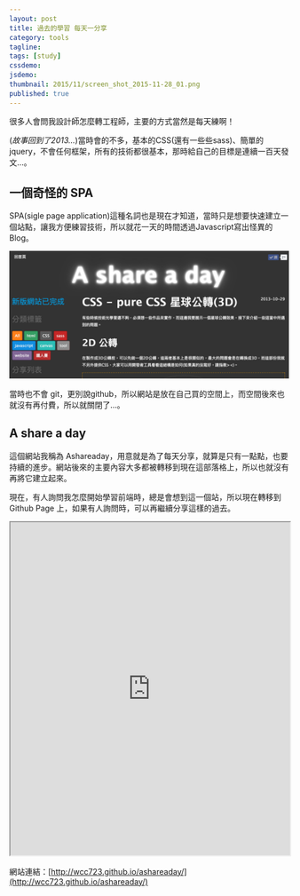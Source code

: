 ```yaml
---
layout: post
title: 過去的學習 每天一分享
category: tools
tagline:
tags: [study]
cssdemo:
jsdemo:
thumbnail: 2015/11/screen_shot_2015-11-28_01.png
published: true
---
```


很多人會問我設計師怎麼轉工程師，主要的方式當然是每天練啊！

(*故事回到了2013...*)當時會的不多，基本的CSS(還有一些些sass)、簡單的jquery，不會任何框架，所有的技術都很基本，那時給自己的目標是連續一百天發文...。

<!-- more -->

## 一個奇怪的 SPA

SPA(sigle page application)這種名詞也是現在才知道，當時只是想要快速建立一個站點，讓我方便練習技術，所以就花一天的時間透過Javascript寫出怪異的Blog。

![](/images/2015/11/screen_shot_2015-11-28_01.png)

當時也不會 git，更別說github，所以網站是放在自己買的空間上，而空間後來也就沒有再付費，所以就關閉了...。

## A share a day

這個網站我稱為 Ashareaday，用意就是為了每天分享，就算是只有一點點，也要持續的進步。網站後來的主要內容大多都被轉移到現在這部落格上，所以也就沒有再將它建立起來。

現在，有人詢問我怎麼開始學習前端時，總是會想到這一個站，所以現在轉移到 Github Page 上，如果有人詢問時，可以再繼續分享這樣的過去。

<iframe height="600" width="100%" src="http://wcc723.github.io/ashareaday/"> </iframe>

網站連結：[http://wcc723.github.io/ashareaday/](http://wcc723.github.io/ashareaday/)
